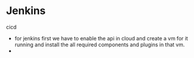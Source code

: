 # Jenkins
cicd
- for jenkins first we have to enable the api in cloud and create a vm for it running and install the all required components and plugins in that vm.
- 
